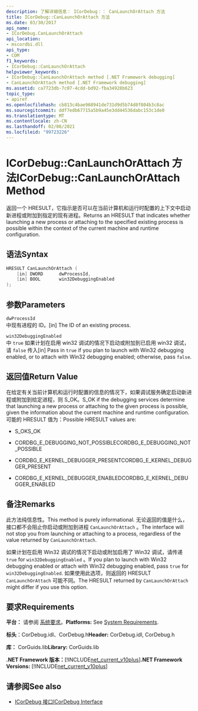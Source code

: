 ```yaml
---
description: 了解详细信息： ICorDebug：： CanLaunchOrAttach 方法
title: ICorDebug::CanLaunchOrAttach 方法
ms.date: 03/30/2017
api_name:
- ICorDebug.CanLaunchOrAttach
api_location:
- mscordbi.dll
api_type:
- COM
f1_keywords:
- ICorDebug::CanLaunchOrAttach
helpviewer_keywords:
- ICorDebug::CanLaunchOrAttach method [.NET Framework debugging]
- CanLaunchOrAttach method [.NET Framework debugging]
ms.assetid: ca7723db-7c07-4cdd-bd92-fba34928b623
topic_type:
- apiref
ms.openlocfilehash: cb813c4bae968941de731d9d5b74d8f804b3c8ac
ms.sourcegitcommit: ddf7edb67715a5b9a45e3dd44536dabc153c1de0
ms.translationtype: MT
ms.contentlocale: zh-CN
ms.lasthandoff: 02/06/2021
ms.locfileid: "99723226"
---
```

# <a name="icordebugcanlaunchorattach-method"></a><span data-ttu-id="dadad-103">ICorDebug::CanLaunchOrAttach 方法</span><span class="sxs-lookup"><span data-stu-id="dadad-103">ICorDebug::CanLaunchOrAttach Method</span></span>

<span data-ttu-id="dadad-104">返回一个 HRESULT，它指示是否可以在当前计算机和运行时配置的上下文中启动新进程或附加到指定的现有进程。</span><span class="sxs-lookup"><span data-stu-id="dadad-104">Returns an HRESULT that indicates whether launching a new process or attaching to the specified existing process is possible within the context of the current machine and runtime configuration.</span></span>  
  
## <a name="syntax"></a><span data-ttu-id="dadad-105">语法</span><span class="sxs-lookup"><span data-stu-id="dadad-105">Syntax</span></span>  
  
```cpp  
HRESULT CanLaunchOrAttach (  
    [in] DWORD      dwProcessId,  
    [in] BOOL       win32DebuggingEnabled  
);  
```  
  
## <a name="parameters"></a><span data-ttu-id="dadad-106">参数</span><span class="sxs-lookup"><span data-stu-id="dadad-106">Parameters</span></span>  

 `dwProcessId`  
 <span data-ttu-id="dadad-107">中现有进程的 ID。</span><span class="sxs-lookup"><span data-stu-id="dadad-107">[in] The ID of an existing process.</span></span>  
  
 `win32DebuggingEnabled`  
 <span data-ttu-id="dadad-108">中 `true` 如果计划在启用 win32 调试的情况下启动或附加到已启用 win32 调试，请 `false` 传入</span><span class="sxs-lookup"><span data-stu-id="dadad-108">[in] Pass in `true` if you plan to launch with Win32 debugging enabled, or to attach with Win32 debugging enabled; otherwise, pass `false`.</span></span>  
  
## <a name="return-value"></a><span data-ttu-id="dadad-109">返回值</span><span class="sxs-lookup"><span data-stu-id="dadad-109">Return Value</span></span>  

 <span data-ttu-id="dadad-110">在给定有关当前计算机和运行时配置的信息的情况下，如果调试服务确定启动新进程或附加到给定进程，则 S_OK。</span><span class="sxs-lookup"><span data-stu-id="dadad-110">S_OK if the debugging services determine that launching a new process or attaching to the given process is possible, given the information about the current machine and runtime configuration.</span></span> <span data-ttu-id="dadad-111">可能的 HRESULT 值为：</span><span class="sxs-lookup"><span data-stu-id="dadad-111">Possible HRESULT values are:</span></span>  
  
- <span data-ttu-id="dadad-112">S_OK</span><span class="sxs-lookup"><span data-stu-id="dadad-112">S_OK</span></span>  
  
- <span data-ttu-id="dadad-113">CORDBG_E_DEBUGGING_NOT_POSSIBLE</span><span class="sxs-lookup"><span data-stu-id="dadad-113">CORDBG_E_DEBUGGING_NOT_POSSIBLE</span></span>  
  
- <span data-ttu-id="dadad-114">CORDBG_E_KERNEL_DEBUGGER_PRESENT</span><span class="sxs-lookup"><span data-stu-id="dadad-114">CORDBG_E_KERNEL_DEBUGGER_PRESENT</span></span>  
  
- <span data-ttu-id="dadad-115">CORDBG_E_KERNEL_DEBUGGER_ENABLED</span><span class="sxs-lookup"><span data-stu-id="dadad-115">CORDBG_E_KERNEL_DEBUGGER_ENABLED</span></span>  
  
## <a name="remarks"></a><span data-ttu-id="dadad-116">备注</span><span class="sxs-lookup"><span data-stu-id="dadad-116">Remarks</span></span>  

 <span data-ttu-id="dadad-117">此方法纯信息性。</span><span class="sxs-lookup"><span data-stu-id="dadad-117">This method is purely informational.</span></span> <span data-ttu-id="dadad-118">无论返回的值是什么，接口都不会阻止你启动或附加到进程 `CanLaunchOrAttach` 。</span><span class="sxs-lookup"><span data-stu-id="dadad-118">The interface will not stop you from launching or attaching to a process, regardless of the value returned by `CanLaunchOrAttach`.</span></span>  
  
 <span data-ttu-id="dadad-119">如果计划在启用 Win32 调试的情况下启动或附加启用了 Win32 调试，请传递 `true` for `win32DebuggingEnabled` 。</span><span class="sxs-lookup"><span data-stu-id="dadad-119">If you plan to launch with Win32 debugging enabled or attach with Win32 debugging enabled, pass `true` for `win32DebuggingEnabled`.</span></span> <span data-ttu-id="dadad-120">如果使用此选项，则返回的 HRESULT `CanLaunchOrAttach` 可能不同。</span><span class="sxs-lookup"><span data-stu-id="dadad-120">The HRESULT returned by `CanLaunchOrAttach` might differ if you use this option.</span></span>  
  
## <a name="requirements"></a><span data-ttu-id="dadad-121">要求</span><span class="sxs-lookup"><span data-stu-id="dadad-121">Requirements</span></span>  

 <span data-ttu-id="dadad-122">**平台：** 请参阅 [系统要求](../../get-started/system-requirements.md)。</span><span class="sxs-lookup"><span data-stu-id="dadad-122">**Platforms:** See [System Requirements](../../get-started/system-requirements.md).</span></span>  
  
 <span data-ttu-id="dadad-123">**标头**：CorDebug.idl、CorDebug.h</span><span class="sxs-lookup"><span data-stu-id="dadad-123">**Header:** CorDebug.idl, CorDebug.h</span></span>  
  
 <span data-ttu-id="dadad-124">**库：** CorGuids.lib</span><span class="sxs-lookup"><span data-stu-id="dadad-124">**Library:** CorGuids.lib</span></span>  
  
 <span data-ttu-id="dadad-125">**.NET Framework 版本：**[!INCLUDE[net_current_v10plus](../../../../includes/net-current-v10plus-md.md)]</span><span class="sxs-lookup"><span data-stu-id="dadad-125">**.NET Framework Versions:** [!INCLUDE[net_current_v10plus](../../../../includes/net-current-v10plus-md.md)]</span></span>  
  
## <a name="see-also"></a><span data-ttu-id="dadad-126">请参阅</span><span class="sxs-lookup"><span data-stu-id="dadad-126">See also</span></span>

- [<span data-ttu-id="dadad-127">ICorDebug 接口</span><span class="sxs-lookup"><span data-stu-id="dadad-127">ICorDebug Interface</span></span>](icordebug-interface.md)
